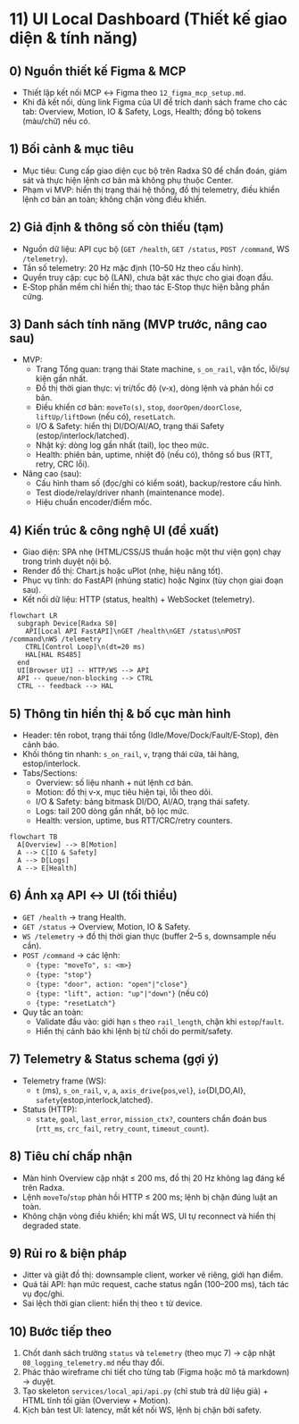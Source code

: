 # 11) UI Local Dashboard (Thiết kế giao diện & tính năng)

## 0) Nguồn thiết kế Figma & MCP
- Thiết lập kết nối MCP ↔ Figma theo `12_figma_mcp_setup.md`.
- Khi đã kết nối, dùng link Figma của UI để trích danh sách frame cho các tab: Overview, Motion, IO & Safety, Logs, Health; đồng bộ tokens (màu/chữ) nếu có.

## 1) Bối cảnh & mục tiêu
- Mục tiêu: Cung cấp giao diện cục bộ trên Radxa S0 để chẩn đoán, giám sát và thực hiện lệnh cơ bản mà không phụ thuộc Center.
- Phạm vi MVP: hiển thị trạng thái hệ thống, đồ thị telemetry, điều khiển lệnh cơ bản an toàn; không chặn vòng điều khiển.

## 2) Giả định & thông số còn thiếu (tạm)
- Nguồn dữ liệu: API cục bộ (`GET /health`, `GET /status`, `POST /command`, WS `/telemetry`).
- Tần số telemetry: 20 Hz mặc định (10–50 Hz theo cấu hình).
- Quyền truy cập: cục bộ (LAN), chưa bật xác thực cho giai đoạn đầu.
- E‑Stop phần mềm chỉ hiển thị; thao tác E‑Stop thực hiện bằng phần cứng.

## 3) Danh sách tính năng (MVP trước, nâng cao sau)
- MVP:
  - Trang Tổng quan: trạng thái State machine, `s_on_rail`, vận tốc, lỗi/sự kiện gần nhất.
  - Đồ thị thời gian thực: vị trí/tốc độ (v‑x), dòng lệnh và phản hồi cơ bản.
  - Điều khiển cơ bản: `moveTo(s)`, `stop`, `doorOpen/doorClose`, `liftUp/liftDown` (nếu có), `resetLatch`.
  - I/O & Safety: hiển thị DI/DO/AI/AO, trạng thái Safety (estop/interlock/latched).
  - Nhật ký: dòng log gần nhất (tail), lọc theo mức.
  - Health: phiên bản, uptime, nhiệt độ (nếu có), thông số bus (RTT, retry, CRC lỗi).
- Nâng cao (sau):
  - Cấu hình tham số (đọc/ghi có kiểm soát), backup/restore cấu hình.
  - Test diode/relay/driver nhanh (maintenance mode).
  - Hiệu chuẩn encoder/điểm mốc.

## 4) Kiến trúc & công nghệ UI (đề xuất)
- Giao diện: SPA nhẹ (HTML/CSS/JS thuần hoặc một thư viện gọn) chạy trong trình duyệt nội bộ.
- Render đồ thị: Chart.js hoặc uPlot (nhẹ, hiệu năng tốt).
- Phục vụ tĩnh: do FastAPI (nhúng static) hoặc Nginx (tùy chọn giai đoạn sau).
- Kết nối dữ liệu: HTTP (status, health) + WebSocket (telemetry).

```mermaid
flowchart LR
  subgraph Device[Radxa S0]
    API[Local API FastAPI]\nGET /health\nGET /status\nPOST /command\nWS /telemetry
    CTRL[Control Loop]\n(dt=20 ms)
    HAL[HAL RS485]
  end
  UI[Browser UI] -- HTTP/WS --> API
  API -- queue/non-blocking --> CTRL
  CTRL -- feedback --> HAL
```

## 5) Thông tin hiển thị & bố cục màn hình
- Header: tên robot, trạng thái tổng (Idle/Move/Dock/Fault/E‑Stop), đèn cảnh báo.
- Khối thông tin nhanh: `s_on_rail`, `v`, trạng thái cửa, tải hàng, estop/interlock.
- Tabs/Sections:
  - Overview: số liệu nhanh + nút lệnh cơ bản.
  - Motion: đồ thị v‑x, mục tiêu hiện tại, lỗi theo dõi.
  - I/O & Safety: bảng bitmask DI/DO, AI/AO, trạng thái safety.
  - Logs: tail 200 dòng gần nhất, bộ lọc mức.
  - Health: version, uptime, bus RTT/CRC/retry counters.

```mermaid
flowchart TB
  A[Overview] --> B[Motion]
  A --> C[IO & Safety]
  A --> D[Logs]
  A --> E[Health]
```

## 6) Ánh xạ API ↔ UI (tối thiểu)
- `GET /health` → trang Health.
- `GET /status` → Overview, Motion, IO & Safety.
- `WS /telemetry` → đồ thị thời gian thực (buffer 2–5 s, downsample nếu cần).
- `POST /command` → các lệnh:
  - `{type: "moveTo", s: <m>}`
  - `{type: "stop"}`
  - `{type: "door", action: "open"|"close"}`
  - `{type: "lift", action: "up"|"down"}` (nếu có)
  - `{type: "resetLatch"}`
- Quy tắc an toàn:
  - Validate đầu vào: giới hạn `s` theo `rail_length`, chặn khi `estop`/`fault`.
  - Hiển thị cảnh báo khi lệnh bị từ chối do permit/safety.

## 7) Telemetry & Status schema (gợi ý)
- Telemetry frame (WS):
  - `t` (ms), `s_on_rail`, `v`, `a`, `axis_drive`{`pos`,`vel`}, `io`{DI,DO,AI}, `safety`{estop,interlock,latched}.
- Status (HTTP):
  - `state`, `goal`, `last_error`, `mission_ctx?`, counters chẩn đoán bus (`rtt_ms`, `crc_fail`, `retry_count`, `timeout_count`).

## 8) Tiêu chí chấp nhận
- Màn hình Overview cập nhật ≤ 200 ms, đồ thị 20 Hz không lag đáng kể trên Radxa.
- Lệnh `moveTo`/`stop` phản hồi HTTP ≤ 200 ms; lệnh bị chặn đúng luật an toàn.
- Không chặn vòng điều khiển; khi mất WS, UI tự reconnect và hiển thị degraded state.

## 9) Rủi ro & biện pháp
- Jitter và giật đồ thị: downsample client, worker vẽ riêng, giới hạn điểm.
- Quá tải API: hạn mức request, cache status ngắn (100–200 ms), tách tác vụ đọc/ghi.
- Sai lệch thời gian client: hiển thị theo `t` từ device.

## 10) Bước tiếp theo
1. Chốt danh sách trường `status` và `telemetry` (theo mục 7) → cập nhật `08_logging_telemetry.md` nếu thay đổi.
2. Phác thảo wireframe chi tiết cho từng tab (Figma hoặc mô tả markdown) → duyệt.
3. Tạo skeleton `services/local_api/api.py` (chỉ stub trả dữ liệu giả) + HTML tĩnh tối giản (Overview + Motion).
4. Kịch bản test UI: latency, mất kết nối WS, lệnh bị chặn bởi safety.

